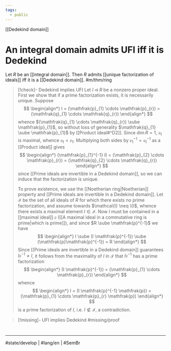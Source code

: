 ```yaml
---
tags:
  - public
---
```

[[Dedekind domain]]
# An integral domain admits UFI iff it is Dedekind

Let $R$ be an [[integral domain]].
Then $R$ admits [[unique factorization of ideals]] iff it is a [[Dedekind domain]]. #m/thm/ring 

> [!check]- Dedekind implies UFI
> Let $I \triangleleft R$ be a nonzero proper ideal.
> First we show that if a prime factorization exists, it is necessarily unique.
> Suppose
> $$
> \begin{align*}
>  I = (\mathfrak{p}_{1} \cdots \mathfrak{p}_{r}) = (\mathfrak{q}_{1} \cdots \mathfrak{q}_{r})
> \end{align*}
> $$
> whence $(\mathfrak{q}_{1} \cdots \mathfrak{q}_{r}) \sube \mathfrak{p}_{1}$,
> so without loss of generality $\mathfrak{q}_{1} \sube \mathfrak{p}_{1}$ by [[Product ideal#^D2]].
> Since $\dim R = 1$, $\mathfrak{q}_{1}$ is maximal, whence $\mathfrak{q}_{1} = \mathfrak{p}_{1}$.
> Multiplying both sides by $\mathfrak{p}_{1}^{-1} = \mathfrak{q}_{1}^{-1}$ as a [[Product ideal]] gives
> $$
> \begin{align*}
> (\mathfrak{p}_{1}^{-1} I) = (\mathfrak{p}_{2} \cdots \mathfrak{p}_{r}) = (\mathfrak{q}_{2} \cdots \mathfrak{q}_{r})
> \end{align*}
> $$
> since [[Prime ideals are invertible in a Dedekind domain]],
> so we can induce that the factorization is unique.
> 
> To prove existence, we use the [[Noetherian ring|Noetherian]] property and [[Prime ideals are invertible in a Dedekind domain]].
> Let $\mathcal{I}$ be the set of all ideals of $R$ for which there exists no prime factorization,
> and assume towards $\mathcal{I} \neq \0$, whence there exists a maximal element $I \in \mathcal{I}$.
> Now $I$ must be contained in a [[maximal ideal]] $\mathfrak{p}$ ([[A maximal ideal in a commutative ring is prime|which is prime]]), and since $R \sube \mathfrak{p}^{-1}$ we have
> $$
> \begin{align*}
> I \sube (I \mathfrak{p}^{-1}) \sube (\mathfrak{p}\mathfrak{p}^{-1}) = R
> \end{align*}
> $$
> Since [[Prime ideals are invertible in a Dedekind domain]] guarantees $I\mathfrak{p}^{-1} \neq I$,
> it follows from the maximality of $I$ in $\mathcal{I}$ that $I \mathfrak{p}^{-1}$ has a prime factorization
> $$
> \begin{align*}
> (I \mathfrak{p}^{-1}) = (\mathfrak{p}_{1} \cdots \mathfrak{p}_{r})
> \end{align*}
> $$
> whence
> $$
> \begin{align*}
> I = (I \mathfrak{p}^{-1} \mathfrak{p}) = (\mathfrak{p}_{1} \cdots \mathfrak{p}_{r} \mathfrak{p})
> \end{align*}
> $$
> is a prime factorization of $I$, i.e. $I \notin \mathcal{I}$, a contradiction. <span class="QED"/>

> [!missing]- UFI implies Dedekind
> #missing/proof
#
---
#state/develop | #lang/en | #SemBr
